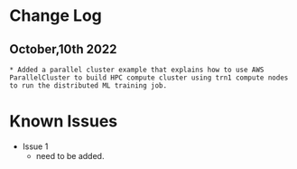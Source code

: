# Change Log
## October,10th 2022
    * Added a parallel cluster example that explains how to use AWS ParallelCluster to build HPC compute cluster using trn1 compute nodes to run the distributed ML training job.

# Known Issues
  - Issue 1
    * need to be added.

